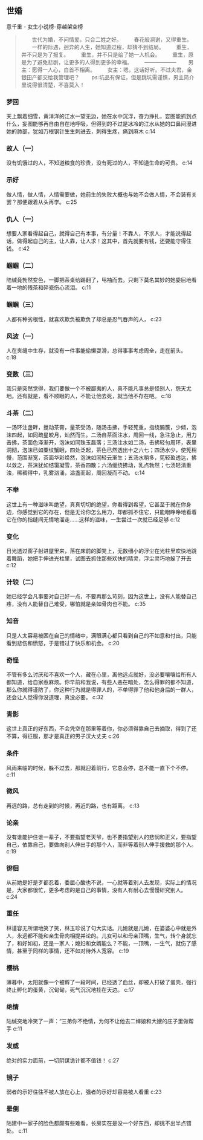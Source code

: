 ## 世婚

意千重  -  女生小说榜-穿越架空榜

> 　　世代为婚，不问情爱，只合二姓之好。 　　春花般凋谢，又得重生。 　　一样的际遇，迥异的人生，她知道过程，却猜不到结局。 　　重生，并不只是为了报复。 　　重生，并不只是给了她一人机会。 　　重生，原是为了避免悲剧，让更多的人得到更多的幸福。 　　——*——*—— 　　男主：愿得一人心，白首不相离。 　　女主：嗯，这话好听。不过夫君，金银田产都交给我管理吧？ 　　ps:坑品有保证，但是跳坑需谨慎，男主简介里说得很清楚，不喜莫入！

### 梦回

天上飘着细雪，黄洋洋的江水一望无边，她在水中沉浮，奋力挣扎，妄图能抓到点什么，妄图能够再自由自在地呼吸，但得到的不过是冰冷的江水从她的口鼻间漫进她的肺部，犹如万根钢针生生刺进去，刺得生疼，痛到麻木 c:14

### 故人（一）

没有饥饿过的人，不知道粮食的珍贵，没有死过的人，不知道生命的可贵。 c:14

### 示好

做人情，做人情，人情需要做，她前生的失败大概也与她不会做人情，不会装有关罢？那便跟着从头再学。 c:25

### 仇人（一）

想要人家看得起自己，就得自己有本事，有分量！不靠人，不求人，才能说得起话，做得起自己的主，让人靠，让人求！这其中，首先就要有钱，还要能守得住钱。 c:42

### 蝈蝈（二）

陆缄竟勃然变色，一脚把茶桌给踢翻了，甩袖而去。只剩下莫名其妙的她委屈地看着一地的残茶和碎瓷伤心流泪。 c:11

### 蝈蝈（三）

人都有种劣根性，就喜欢欺负被欺负了却总是忍气吞声的人， c:23

### 风波（一）

人在夹缝中生存，就没有一件事能偷懒耍滑，总得事事考虑周全，走在前头。 c:18

### 变数（三）

我只是突然觉得，我们要做一个不被鄙夷的人，真不能凡事总是怪别人，怨天尤地。还有就是，看不顺眼的人，不能让他去死，就当他不存在吧。 c:18

### 斗茶（二）

一汤环注盏畔，搅动茶膏，量茶受汤，随汤击拂，手轻筅重，指绕腕簇，少倾，泡沫四起，如同疏星皎月，灿然而生。二汤自茶面注水，周回一线，急注急止，用力击拂，茶面色泽渐开，泡沫如同珠玉磊落；三汤注水如二汤，击拂轻匀周环，表里洞彻，泡沫已如粟纹蟹眼，四处泛起，茶色已然透出十之六七；四汤水少，使筅稍慢，范围渐宽，茶面华彩焕然，泡沫如同轻云渐生；五汤水稍多，筅轻盈透达，拂以敛之，茶沫犹如结霭凝雪，茶香四散；六汤缓绕拂动，乳点勃然；七汤轻清重浊，稀稠得中，乳雾汹涌，溢盏而起，周回凝而不动。 c:14

### 不举

这世上有一种滋味叫绝望，真真切切的绝望，你看得到希望，它甚至于就在你身边，你感觉到它的存在，但是无论你怎么用力，却都抓不住它，只能眼睁睁地看着它在你的指缝间无情地溜走……这样的滋味，一生尝过一次就已经足够 c:12

### 变化

日光透过窗子射进屋里来，落在床前的脚凳上，无数细小的浮尘在光柱里欢快地跳着舞蹈，她把手伸进光柱里，试图去抓住那些欢快的精灵，浮尘灵巧地躲了开去 c:12

### 计较（二）

她已经学会凡事要对自己好一点，不要再那么苛刻，因为这世上，没有人能替自己疼，没有人能替自己难受，哪怕就是亲如骨肉也不能。 c:35

### 知音

只是人太容易被困在自己的情绪中，满眼满心都只看到自己的不如意和付出，只能看到悲伤和愤怒，于是错过了快乐和机会。 c:20

### 奇怪

不管有多么讨厌和不喜欢一个人，藏在心里，离他远点就好，没必要嚷嚷给所有人都知道，给自家惹麻烦。你早前和我说，有些人恶在暗处，怎么得罪的都不知道，那么你就得谨防了，你这种行为就是得罪人的，不单得罪了他和他身后的一群人，还会让人觉得你没道理，真没必要。 c:32

### 青影

这世上真正的好东西，不会凭空在那里等着你，你必须得靠自己去摘取，得到了还不算，得征服，那才是真正的男子汉大丈夫 c:26

### 条件

风雨来临的时候，躲不过去，那就迎着前行，它总会停，总不能一直下个不停。 c:11

### 微风

再远的路，总有走到的时候，再近的路，也有距离。 c:13

### 论亲

没有谁能护住谁一辈子，不要指望老天爷，也不要指望别人的悲悯和正义，要指望自己，依靠自己，要做向别人伸出手的那个人，而非等着别人伸手援救的那个人。 c:19

### 徘徊

从前她是好是歹都忍着，委屈心酸也不说，一心就等着别人去发现，实际上的情况是，大家都很忙，更多考虑的是自己的事情，没有人有耐心去慢慢研究别人。 c:24

### 重任

林谨容无所谓地笑了笑，林玉珍说了句大实话。儿媳就是儿媳，在婆婆心中就是外人，永远都不能和亲生骨肉相提并论的。儿女可以和母亲顶嘴，生气，转个身就忘了，和好如初，还是一家人；媳妇和女婿能么？不能，一顶嘴，一生气，就伤了感情，甚至于同样的事情，还不如对待外人宽容。 c:19

### 樱桃

薄暮中，太阳就像一个被孵了一段时间，已经透了血丝，却被人打破了蛋壳，强行终止孵化的蛋黄，沉甸甸，死气沉沉地挂在天边。 c:17

### 绝情

陆缄突地冷笑了一声：“三弟你不绝情，为何不让他去二婶娘和大嫂的庄子里做帮手 c:11

### 发威

绝对的实力面前，一切阴谋诡计都不值钱！ c:27

### 镜子

弱者的示好往往不被人放在心上，强者的示好却容易被人看重 c:23

### 晕倒

陆建中一家子的脸色都颇有些难看，长房实在是没一个好东西，却挑不出半点错处。  c:11

